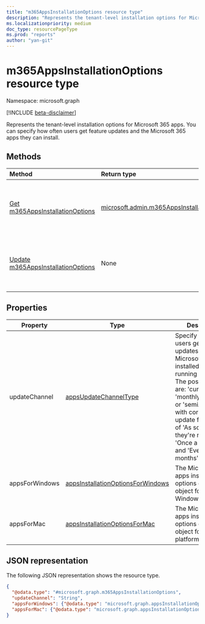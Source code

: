 ```yaml
---
title: "m365AppsInstallationOptions resource type"
description: "Represents the tenant-level installation options for Microsoft 365 apps."
ms.localizationpriority: medium
doc_type: resourcePageType
ms.prod: "reports"
author: "yan-git"
---
```


# m365AppsInstallationOptions resource type

Namespace: microsoft.graph

[!INCLUDE [beta-disclaimer](../../includes/beta-disclaimer.md)]

Represents the tenant-level installation options for Microsoft 365 apps. You can specify how often users get feature updates and the Microsoft 365 apps they can install.

## Methods

|Method|Return type|Description|
|:---|:---|:---|
|[Get m365AppsInstallationOptions](../api/m365AppsInstallationOptions-get.md)|[microsoft.admin.m365AppsInstallationOptions](../resources/m365appsInstallationoptions.md)|Get the tenant-level installation options for Microsoft 365 apps.|
|[Update m365AppsInstallationOptions](../api/m365AppsInstallationOptions-update.md)|None|Update tenant-level installation options for Microsoft 365 apps.|

## Properties

| Property       | Type           | Description                                 |
| -------------- | -------------- | ------------------------------------------- |
| updateChannel | [appsUpdateChannelType](../resources/appsUpdateChannelType.md) | Specify how often users get feature updates for Microsoft 365 apps installed on devices running Windows. The possible values are: 'current', 'monthlyEnterprise', or 'semiAnnual', with corresponding update frequencies of 'As soon as they're ready', 'Once a month', and 'Every six months'. |
| appsForWindows | [appsInstallationOptionsForWindows](../resources/appsInstallationOptionsForWindows.md) | The Microsoft 365 apps installation options container object for a Windows platform. |
| appsForMac | [appsInstallationOptionsForMac](../resources/appsInstallationOptionsForMac.md) | The Microsoft 365 apps installation options container object for a MAC platform. |

## JSON representation

The following JSON representation shows the resource type.
<!-- {
  "blockType": "resource",
  "@odata.type": "microsoft.graph.m365AppsInstallationOptions",
  "baseType": "microsoft.graph.entity",
  "openType": false
}
-->
``` json
{
  "@odata.type": "#microsoft.graph.m365AppsInstallationOptions",
  "updateChannel": "String",
  "appsForWindows": {"@odata.type": "microsoft.graph.appsInstallationOptionsForWindows"},
  "appsForMac": {"@odata.type": "microsoft.graph.appsInstallationOptionsForMac"}
}
```
